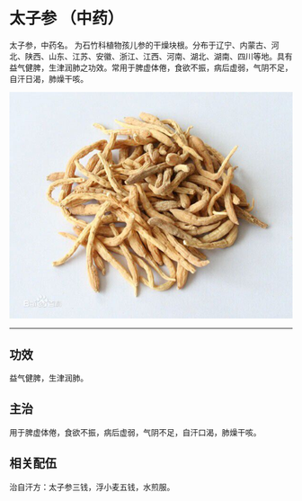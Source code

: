 # 太子参 （中药）

太子参，中药名。
为石竹科植物孩儿参的干燥块根。分布于辽宁、内蒙古、河北、陕西、山东、江苏、安徽、浙江、江西、河南、湖北、湖南、四川等地。具有益气健脾，生津润肺之功效。常用于脾虚体倦，食欲不振，病后虚弱，气阴不足，自汗日渴，肺燥干咳。

![此处输入图片的描述][1]

------
## 功效
益气健脾，生津润肺。

## 主治
用于脾虚体倦，食欲不振，病后虚弱，气阴不足，自汗口渴，肺燥干咳。

## 相关配伍
治自汗方：太子参三钱，浮小麦五钱，水煎服。


  [1]: ./太子参.jpg
